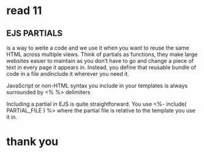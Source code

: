 # read 11

## EJS PARTIALS

is a way to weite a code and we use it when  you want to reuse the same HTML across multiple views. Think of partials as functions, they make large websites easier to maintain as you don’t have to go and change a piece of text in every page it appears in. Instead, you define that reusable bundle of code in a file andinclude it wherever you need it.

JavaScript or non-HTML syntax you include in your templates is always surrounded by <% %> delimiters 

Including a partial in EJS is quite straightforward. You use <%- include( PARTIAL_FILE ) %> where the partial file is relative to the template you use it in.

# thank you